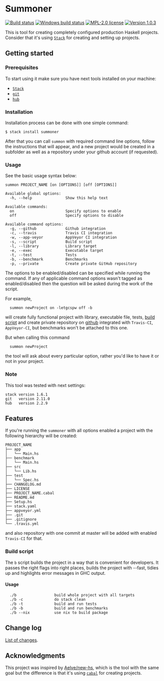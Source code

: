 # Summoner

[![Build status](https://secure.travis-ci.org/kowainik/summoner.svg)](http://travis-ci.org/kowainik/summoner)
[![Windows build status](https://ci.appveyor.com/api/projects/status/github/kowainik/summoner?branch=master&svg=true)](https://ci.appveyor.com/project/kowainik/summoner)
[![MPL-2.0 license](https://img.shields.io/badge/license-MPL--2.0-blue.svg)](https://github.com/kowainik/summoner/blob/master/LICENSE)
[![Version 1.0.3](https://img.shields.io/badge/version-v1.0.3-fabfff.svg)](https://github.com/kowainik/summoner/blob/master/CHANGELOG.md)

This is tool for creating completely configured production Haskell projects.
Consider that it's using [`Stack`](http://haskellstack.org) for
creating and setting up projects.

## Getting started

### Prerequisites

To start using it make sure you have next tools installed on your machine:
* [`Stack`](http://haskellstack.org)
* [`git`](https://git-scm.com)
* [`hub`](https://github.com/github/hub)

### Installation

Installation process can be done with one simple command:

    $ stack install summoner


After that you can call `summon` with required command line options, follow
the instructions that will appear, and a new project would be created in a subfolder
as well as a repository under your github account (if requested).

### Usage

See the basic usage syntax below:

```
summon PROJECT_NAME [on [OPTIONS]] [off [OPTIONS]]

Available global options:
  -h, --help               Show this help text

Available commands:
  on                       Specify options to enable
  off                      Specify options to disable

Available command options:
  -g, --github             Github integration
  -c, --travis             Travis CI integration
  -w, --app-veyor          AppVeyor CI integration
  -s, --script             Build script
  -l, --library            Library target
  -e, --exec               Executable target
  -t, --test               Tests
  -b, --benchmark          Benchmarks
  -p, --private            Create private GitHub repository
```

The options to be enabled/disabled can be specified while running the command.
If any of applicable command options wasn't tagged as enabled/disabled then
the question will be asked during the work of the script.

For example,

```
  summon newProject on -letgcspw off -b
```
will create fully functional project with library, executable file, tests,
[build script](#build-script) and create private repository on [github](https://github.com)
integrated with `Travis-CI`, `AppVeyor-CI`, but benchmarks won't be attached to this one.

But when calling this command

```
  summon newProject
```

the tool will ask about every particular option, rather you'd like to have it
or not in your project.

### Note

This tool was tested with next settings:

    stack version 1.6.1
    git   version 2.11.0
    hub   version 2.2.9

## Features

If you're running the `summoner` with all options enabled a project with the following
hierarchy will be created:

```
PROJECT_NAME
├── app
│   └── Main.hs
├── benchmark
│   └── Main.hs
├── src
│   └── Lib.hs
├── test
│   └── Spec.hs
├── CHANGELOG.md
├── LICENSE
├── PROJECT_NAME.cabal
├── README.md
├── Setup.hs
├── stack.yaml
├── appveyor.yml
├── .git
├── .gitignore
└── .travis.yml
```
and also repository with one commit at master will be added with enabled `Travis-CI` for that.

### Build script

The `b` script builds the project in a way that is convenient for developers.
It passes the right flags into right places, builds the project with --fast,
tidies up and highlights error messages in GHC output.

#### Usage

```
  ./b                 build whole project with all targets
  ./b -c              do stack clean
  ./b -t              build and run tests
  ./b -b              build and run benchmarks
  ./b --nix           use nix to build package
```

## Change log

[List of changes](https://github.com/kowainik/summoner/blob/master/CHANGELOG.md).

## Acknowledgments

This project was inspired by [Aelve/new-hs](https://github.com/aelve/new-hs#readme),
which is the tool with the same goal but the difference is that it's using
[`cabal`](https://www.haskell.org/cabal/) for creating projects.
